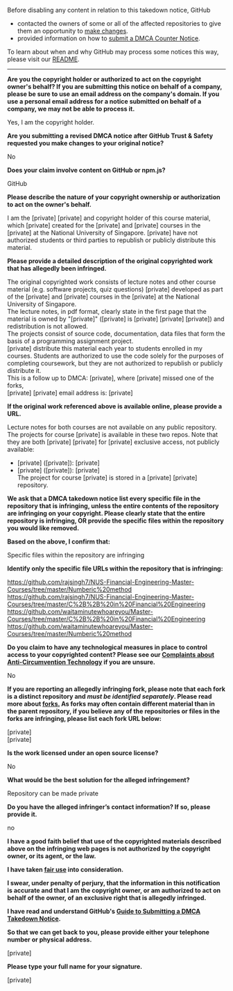 Before disabling any content in relation to this takedown notice, GitHub
- contacted the owners of some or all of the affected repositories to give them an opportunity to [make changes](https://docs.github.com/en/github/site-policy/dmca-takedown-policy#a-how-does-this-actually-work).
- provided information on how to [submit a DMCA Counter Notice](https://docs.github.com/en/articles/guide-to-submitting-a-dmca-counter-notice).

To learn about when and why GitHub may process some notices this way, please visit our [README](https://github.com/github/dmca/blob/master/README.md#anatomy-of-a-takedown-notice).

---

**Are you the copyright holder or authorized to act on the copyright owner's behalf? If you are submitting this notice on behalf of a company, please be sure to use an email address on the company's domain. If you use a personal email address for a notice submitted on behalf of a company, we may not be able to process it.**

Yes, I am the copyright holder.

**Are you submitting a revised DMCA notice after GitHub Trust & Safety requested you make changes to your original notice?**

No

**Does your claim involve content on GitHub or npm.js?**

GitHub

**Please describe the nature of your copyright ownership or authorization to act on the owner's behalf.**

I am the [private] [private] and copyright holder of this course material, which [private] created for the [private] and [private] courses in the [private] at the National University of Singapore. [private] have not authorized students or third parties to republish or publicly distribute this material.

**Please provide a detailed description of the original copyrighted work that has allegedly been infringed.**

The original copyrighted work consists of lecture notes and other course material (e.g. software projects, quiz questions) [private] developed as part of the [private] and [private] courses in the [private] at the National University of Singapore.  
The lecture notes, in pdf format, clearly state in the first page that the material is owned by "[private]" ([private] is [private] [private] [private]) and redistribution is not allowed.  
The projects consist of source code, documentation, data files that form the basis of a programming assignment project.  
[private] distribute this material each year to students enrolled in my courses. Students are authorized to use the code solely for the purposes of completing coursework, but they are not authorized to republish or publicly distribute it.  
This is a follow up to DMCA: [private], where [private] missed one of the forks,  
[private] [private] email address is: [private]  

**If the original work referenced above is available online, please provide a URL.**

Lecture notes for both courses are not available on any public repository.  
The projects for course [private] is available in these two repos. Note that they are both [private] [private] for [private] exclusive access, not publicly available:  
- [private] ([private]): [private]  
- [private] ([private]): [private]  
The project for course [private] is stored in a [private] [private] repository.

**We ask that a DMCA takedown notice list every specific file in the repository that is infringing, unless the entire contents of the repository are infringing on your copyright. Please clearly state that the entire repository is infringing, OR provide the specific files within the repository you would like removed.**

**Based on the above, I confirm that:**

Specific files within the repository are infringing

**Identify only the specific file URLs within the repository that is infringing:**

https://github.com/rajsingh7/NUS-Financial-Engineering-Master-Courses/tree/master/Numberic%20method  
https://github.com/rajsingh7/NUS-Financial-Engineering-Master-Courses/tree/master/C%2B%2B%20in%20Financial%20Engineering  
https://github.com/waitaminutewhoareyou/Master-Courses/tree/master/C%2B%2B%20in%20Financial%20Engineering  
https://github.com/waitaminutewhoareyou/Master-Courses/tree/master/Numberic%20method

**Do you claim to have any technological measures in place to control access to your copyrighted content? Please see our <a href="https://docs.github.com/articles/guide-to-submitting-a-dmca-takedown-notice#complaints-about-anti-circumvention-technology">Complaints about Anti-Circumvention Technology</a> if you are unsure.**

No

**If you are reporting an allegedly infringing fork, please note that each fork is a distinct repository and <i>must be identified separately</i>. Please read more about <a href="https://docs.github.com/articles/dmca-takedown-policy#b-what-about-forks-or-whats-a-fork">forks.</a> As forks may often contain different material than in the parent repository, if you believe any of the repositories or files in the forks are infringing, please list each fork URL below:**

[private]  
[private]  

**Is the work licensed under an open source license?**

No

**What would be the best solution for the alleged infringement?**

Repository can be made private

**Do you have the alleged infringer’s contact information? If so, please provide it.**

no

**I have a good faith belief that use of the copyrighted materials described above on the infringing web pages is not authorized by the copyright owner, or its agent, or the law.**

**I have taken <a href="https://www.lumendatabase.org/topics/22">fair use</a> into consideration.**

**I swear, under penalty of perjury, that the information in this notification is accurate and that I am the copyright owner, or am authorized to act on behalf of the owner, of an exclusive right that is allegedly infringed.**

**I have read and understand GitHub's <a href="https://docs.github.com/articles/guide-to-submitting-a-dmca-takedown-notice/">Guide to Submitting a DMCA Takedown Notice</a>.**

**So that we can get back to you, please provide either your telephone number or physical address.**

[private]  

**Please type your full name for your signature.**

[private]  
